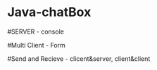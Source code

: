 # Java-chatBox

#SERVER - console

#Multi Client - Form

#Send and Recieve - clicent&server, client&client

